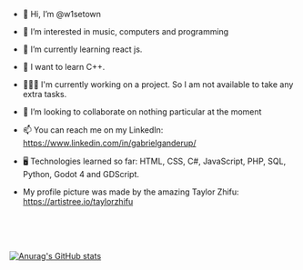 - 👋 Hi, I’m @w1setown
- 👀 I’m interested in music, computers and programming
- 🌱 I’m currently  learning react js.
- 🧗 I want to learn C++.
- 👨🏻‍💻 I'm currently working on a project. So I am not available to take any extra tasks.
- 💞️ I’m looking to collaborate on nothing particular at the moment
- 📫 You can reach me on my LinkedIn: https://www.linkedin.com/in/gabrielganderup/
- 🖥️ Technologies learned so far: HTML, CSS, C#, JavaScript, PHP, SQL, Python, Godot 4 and GDScript.

- My profile picture was made by the amazing Taylor Zhifu: https://artistree.io/taylorzhifu

<br><br><br>

[![Anurag's GitHub stats](https://github-readme-stats.vercel.app/api?username=W1setown&show_icons=true&theme=tokyonight)](https://github.com/W1setown's/github-readme-stats)


<!---
w1setown/w1setown is a ✨ special ✨ repository because its `README.md` (this file) appears on your GitHub profile.
You can click the Preview link to take a look at your changes.
--->
